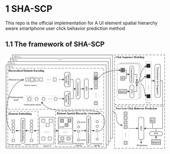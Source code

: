 # 1 SHA-SCP
This repo is the official implementation for A UI element spatial hierarchy aware smartphone user click behavior prediction method
## 1.1 The framework of SHA-SCP
![Example Image](./SHA-SCP-frame.jpg)
